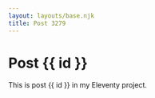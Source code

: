 ```yaml
---
layout: layouts/base.njk
title: Post 3279
---
```


# Post {{ id }}

This is post {{ id }} in my Eleventy project.
